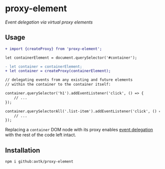 # proxy-element

*Event delegation via virtual proxy elements*

## Usage

```diff
+ import {createProxy} from 'proxy-element';

let containerElement = document.querySelector('#container');

- let container = containerElement;
+ let container = createProxy(containerElement);

// delegating events from any existing and future elements
// within the container to the container itself:

container.querySelector('h1').addEventListener('click', () => {
    // ...
});

container.querySelectorAll('.list-item').addEventListener('click', () => {
    // ...
});
```

Replacing a `container` DOM node with its proxy enables [event delegation](https://developer.mozilla.org/en-US/docs/Learn/JavaScript/Building_blocks/Events#Event_delegation) with the rest of the code left intact.

## Installation

```
npm i github:axtk/proxy-element
```
